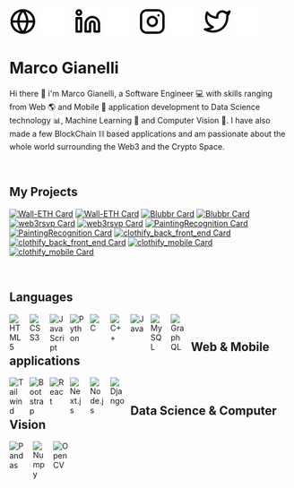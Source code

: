 [![website](./img/globe-light.svg)](https://github.com/giano95#gh-light-mode-only)
[![website](./img/globe-dark.svg)](https://github.com/giano95#gh-dark-mode-only)
&nbsp;&nbsp;
[![linkedin](./img/linkedin-light.svg)](https://www.linkedin.com/in/giano95/#gh-light-mode-only)
[![linkedin](./img/linkedin-dark.svg)](https://www.linkedin.com/in/giano95/#gh-dark-mode-only)
&nbsp;&nbsp;
[![instagram](./img/instagram-light.svg)](https://www.instagram.com/_giano95/#gh-light-mode-only)
[![instagram](./img/instagram-dark.svg)](https://www.instagram.com/_giano95/#gh-dark-mode-only)
&nbsp;&nbsp;
[![twitter](./img/twitter-light.svg)](https://twitter.com/_giano95#gh-light-mode-only)
[![twitter](./img/twitter-dark.svg)](https://twitter.com/_giano95#gh-dark-mode-only)

# Marco Gianelli

Hi there 👋 i'm Marco Gianelli, a Software Engineer 💻 with skills ranging from Web 🌎 and Mobile 📱 application development to Data Science technology 📊, Machine Learning 🤖 and Computer Vision 👀. I have also made a few BlockChain ⛓️ based applications and am passionate about the whole world surrounding the Web3 and the Crypto Space.

<br />

## My Projects

[![Wall-ETH Card](https://github-readme-stats.vercel.app/api/pin/?username=giano95&repo=wall-eth&show_owner=true&theme=swift)](https://github.com/giano95/wall-eth#gh-light-mode-only)
[![Wall-ETH Card](https://github-readme-stats.vercel.app/api/pin/?username=giano95&repo=wall-eth&show_owner=true&theme=one_dark_pro)](https://github.com/giano95/wall-eth#gh-dark-mode-only)
[![Blubbr Card](https://github-readme-stats.vercel.app/api/pin/?username=giano95&repo=blubbr&show_owner=true&theme=swift)](https://github.com/giano95/blubbr#gh-light-mode-only)
[![Blubbr Card](https://github-readme-stats.vercel.app/api/pin/?username=giano95&repo=blubbr&show_owner=true&theme=one_dark_pro)](https://github.com/giano95/blubbr#gh-dark-mode-only)
[![web3rsvp Card](https://github-readme-stats.vercel.app/api/pin/?username=giano95&repo=web3rsvp&show_owner=true&theme=swift)](https://github.com/giano95/web3rsvp#gh-light-mode-only)
[![web3rsvp Card](https://github-readme-stats.vercel.app/api/pin/?username=giano95&repo=web3rsvp&show_owner=true&theme=one_dark_pro)](https://github.com/giano95/web3rsvp#gh-dark-mode-only)
[![PaintingRecognition Card](https://github-readme-stats.vercel.app/api/pin/?username=giano95&repo=PaintingRecognition&show_owner=true&theme=swift)](https://github.com/giano95/PaintingRecognition#gh-light-mode-only)
[![PaintingRecognition Card](https://github-readme-stats.vercel.app/api/pin/?username=giano95&repo=PaintingRecognition&show_owner=true&theme=one_dark_pro)](https://github.com/giano95/PaintingRecognition#gh-dark-mode-only)
[![clothify_back_front_end Card](https://github-readme-stats.vercel.app/api/pin/?username=giano95&repo=clothify_back_front_end&show_owner=true&theme=swift)](https://github.com/giano95/clothify_back_front_end#gh-light-mode-only)
[![clothify_back_front_end Card](https://github-readme-stats.vercel.app/api/pin/?username=giano95&repo=clothify_back_front_end&show_owner=true&theme=one_dark_pro)](https://github.com/giano95/clothify_back_front_end#gh-dark-mode-only)
[![clothify_mobile Card](https://github-readme-stats.vercel.app/api/pin/?username=giano95&repo=clothify_mobile&show_owner=true&theme=swift)](https://github.com/giano95/clothify_mobile#gh-light-mode-only)
[![clothify_mobile Card](https://github-readme-stats.vercel.app/api/pin/?username=giano95&repo=clothify_mobile&show_owner=true&theme=one_dark_pro)](https://github.com/giano95/clothify_mobile#gh-dark-mode-only)

<br />

## Languages

<img align="left" alt="HTML5" width="26px" src="https://cdn.jsdelivr.net/gh/devicons/devicon/icons/html5/html5-original.svg" style="padding-right:10px;" />
<img align="left" alt="CSS3" width="26px" src="https://cdn.jsdelivr.net/gh/devicons/devicon/icons/css3/css3-original.svg" style="padding-right:10px;" />
<img align="left" alt="JavaScript" width="26px" src="https://cdn.jsdelivr.net/gh/devicons/devicon/icons/javascript/javascript-original.svg" style="padding-right:10px;" />
<img align="left" alt="Python" width="26px" src="https://cdn.jsdelivr.net/gh/devicons/devicon/icons/python/python-original.svg" style="padding-right:10px;" />
<img align="left" alt="C" width="26px" src="https://cdn.jsdelivr.net/gh/devicons/devicon/icons/c/c-original.svg" style="padding-right:10px;"/>
<img align="left" alt="C++" width="26px" src="https://cdn.jsdelivr.net/gh/devicons/devicon/icons/cplusplus/cplusplus-original.svg" style="padding-right:10px;" />
<img align="left" alt="Java" width="26px"src="https://cdn.jsdelivr.net/gh/devicons/devicon/icons/java/java-original.svg" style="padding-right:10px;"/>
<img align="left" alt="MySQL" width="26px" src="https://cdn.jsdelivr.net/gh/devicons/devicon/icons/mysql/mysql-original.svg" style="padding-right:10px;" />
<img align="left" alt="GraphQL" width="26px" src="https://cdn.jsdelivr.net/gh/devicons/devicon/icons/graphql/graphql-plain.svg" style="padding-right:10px;" />

<br />

## Web & Mobile applications

<img align="left" alt="Tailwind" width="26px" src="https://cdn.jsdelivr.net/gh/devicons/devicon/icons/tailwindcss/tailwindcss-plain.svg" style="padding-right:10px;" />
<img align="left" alt="Bootstrap" width="26px" src="https://cdn.jsdelivr.net/gh/devicons/devicon/icons/bootstrap/bootstrap-original.svg" style="padding-right:10px;"/>
<img align="left" alt="React" width="26px" src="https://cdn.jsdelivr.net/gh/devicons/devicon/icons/react/react-original.svg" style="padding-right:10px;" />
<img  align="left" alt="Next.js" width="26px" src="https://cdn.jsdelivr.net/gh/devicons/devicon/icons/nextjs/nextjs-original-wordmark.svg" style="padding-right:10px;"/>  
<img align="left" alt="Node.js" width="26px" src="https://cdn.jsdelivr.net/gh/devicons/devicon/icons/nodejs/nodejs-original.svg" style="padding-right:10px;" />
<img align="left" alt="Django" width="26px" src="https://cdn.jsdelivr.net/gh/devicons/devicon/icons/django/django-plain.svg" style="padding-right:10px;"/>

<br />

## Data Science & Computer Vision

<img align="left" alt="Pandas" width="32px" src="https://cdn.jsdelivr.net/gh/devicons/devicon/icons/pandas/pandas-original-wordmark.svg" style="padding-right:10px;" />
<img align="left" alt="Numpy" width="26px" src="https://cdn.jsdelivr.net/gh/devicons/devicon/icons/numpy/numpy-original.svg" style="padding-right:10px;"/>
<img align="left" alt="OpenCV" width="32px" src="https://cdn.jsdelivr.net/gh/devicons/devicon/icons/opencv/opencv-original-wordmark.svg" style="padding-right:10px;"/>

<br />
